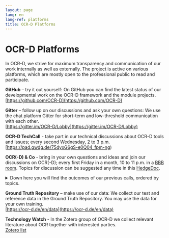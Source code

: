 ```yaml
---
layout: page
lang: en
lang-ref: platforms
title: OCR-D Platforms
---
```

# OCR-D Platforms

In OCR-D, we strive for maximum transparency and communication of our work
internally as well as externally. The project is active on various platforms,
which are mostly open to the professional public to read and participate.

**GitHub** – try it out yourself: On GitHub you can find the latest status of our developmental work on the OCR-D framework and the module projects.  
[https://github.com/OCR-D](https://github.com/OCR-D)

**Gitter** – follow up on our discussions and ask your own questions: We use the chat platform Gitter for short-term and low-threshold communication with each other.  
[https://gitter.im/OCR-D/Lobby](https://gitter.im/OCR-D/Lobby)

**OCR-D TechCall** - take part in our technical discussions about OCR-D tools and issues; every second Wednesday, 2 to 3 p.m.
[https://pad.gwdg.de/75dyxG6gS-e0Q04_fpm-ng)

**OCR(-D) & Co** - bring in your own questions and ideas and join our discussions on OCR(-D); every first Friday in a month, 10 to 11 p.m. in a 
[BBB room](https://meet.gwdg.de/b/kon-v6q-azq-3el). Topics for discussion can be suggested any time in this [HedgeDoc](https://pad.gwdg.de/Xxd-dlbJSyedcOmUOqJbRQ).
<details>
<summary>Down here you will find the outcomes of our previous calls, ordered by topics.</summary>
</details>

**Ground Truth Repository** – make use of our data: We collect our test and reference data in the Ground Truth Repository. You may use the data for your own training.  
[https://ocr-d.de/en/data](https://ocr-d.de/en/data)

**Technology Watch** - In the Zotero group of OCR-D we collect relevant literature about OCR together with interested parties.  
[Zotero list](https://www.zotero.org/groups/ocr-d)
